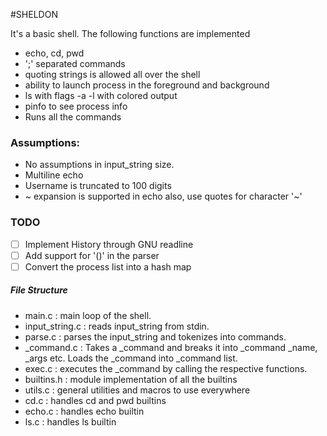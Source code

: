 #SHELDON

It's a basic shell. 
The following functions are implemented

* echo, cd, pwd
* ';' separated commands
* quoting strings is allowed all over the shell
* ability to launch process in the foreground and background
* ls with flags -a -l with colored output
* pinfo to see process info
* Runs all the commands

### Assumptions:
* No assumptions in input_string size.
* Multiline echo
* Username is truncated to 100 digits
* ~ expansion is supported in echo also, use quotes for character '~'

###  TODO
- [ ]  Implement History through GNU readline
- [ ]  Add support for '()' in the parser
- [ ]  Convert the process list into a hash map

##### File Structure
* main.c : main loop of the shell.
* input_string.c : reads input_string from stdin.
* parse.c : parses the input_string and tokenizes into commands.
* _command.c : Takes a _command and breaks it into _command _name, _args etc. 
Loads the _command into _command list.
* exec.c : executes the _command by calling the respective functions.
* builtins.h : module implementation of all the builtins
* utils.c : general utilities and macros to use everywhere
* cd.c : handles cd and pwd builtins
* echo.c : handles echo builtin
* ls.c : handles ls builtin
